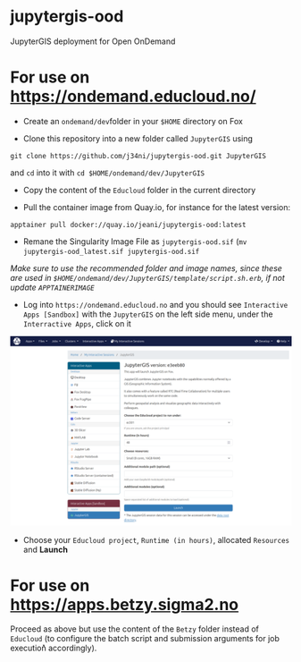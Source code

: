 # jupytergis-ood
JupyterGIS deployment for Open OnDemand

# For use on https://ondemand.educloud.no/

- Create an `ondemand/dev`folder in your `$HOME` directory on Fox

- Clone this repository into a new folder called `JupyterGIS` using

```
git clone https://github.com/j34ni/jupytergis-ood.git JupyterGIS
``` 

and `cd` into it with `cd $HOME/ondemand/dev/JupyterGIS`

- Copy the content of the `Educloud` folder in the current directory

- Pull the container image from Quay.io, for instance for the latest version:

```
apptainer pull docker://quay.io/jeani/jupytergis-ood:latest
```

- Remane the Singularity Image File as `jupytergis-ood.sif` (`mv jupytergis-ood_latest.sif jupytergis-ood.sif`
  
*Make sure to use the recommended folder and image names, since these are used in `$HOME/ondemand/dev/JupyterGIS/template/script.sh.erb`, if not update `APPTAINERIMAGE`*

- Log into `https://ondemand.educloud.no` and you should see `Interactive Apps [Sandbox]` with the `JupyterGIS` on the left side menu, under the `Interractive Apps`, click on it

![JupyterGIS Menu](screenshot.png)
  
- Choose your `Educloud project`, `Runtime (in hours)`, allocated `Resources` and **Launch**

# For use on https://apps.betzy.sigma2.no

Proceed as above but use the content of the `Betzy` folder instead of `Educloud` (to configure the batch script and submission arguments for job execution̉̉̉̉̉̉̉̉̉̉ accordingly).

